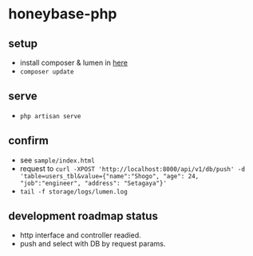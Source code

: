 # honeybase-php

## setup
- install composer & lumen in [here](http://lumen.laravel.com/docs/installation#install-composer)
- `composer update`

## serve
- `php artisan serve`

## confirm
- see `sample/index.html`
- request to `curl -XPOST 'http://localhost:8000/api/v1/db/push' -d 'table=users_tbl&value={"name":"Shogo", "age": 24, "job":"engineer", "address": "Setagaya"}'`
- `tail -f storage/logs/lumen.log`

## development roadmap status
- http interface and controller readied.
- push and select with DB by request params.
